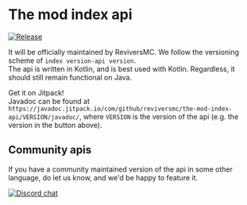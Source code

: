 # The mod index api

[![Release](https://jitpack.io/v/reviversmc/the-mod-index-api.svg?label=Release)](https://jitpack.io/#reviversmc/the-mod-index-api)

It will be officially maintained by ReviversMC. We follow the versioning scheme of `index version-api version`.  
The api is written in Kotlin, and is best used with Kotlin. Regardless, it should still remain functional on Java.

Get it on Jitpack!  
Javadoc can be found at `https://javadoc.jitpack.io/com/github/reviversmc/the-mod-index-api/VERSION/javadoc/`, 
where `VERSION` is the version of the api (e.g. the version in the button above).

## Community apis
If you have a community maintained version of the api in some other language, do let us know, and we'd be happy to feature it.

[![Discord chat](https://img.shields.io/badge/chat%20on-discord-7289DA?logo=discord&logoColor=white)](https://discord.gg/6bTGYFppfz)

